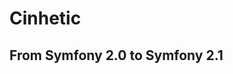 Cinhetic
================================

From Symfony 2.0 to Symfony 2.1
-------------------------------
